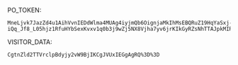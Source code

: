 PO_TOKEN:
```
MneLjvk7JazZd4u1AihVvnIEDdWlma4MUAg4iyjmQb6OignjaMkIhMsEBQRuZ19HqYaSxj-iQq_Jf8_L05hjz1RfuHYbSexKvxv1q0b3j9wZj5NX8Vjha7yv6jrKIkGyRZsNhTTAJpkMIRAxXcM7qham6oJdoF4BGg==
```
VISITOR_DATA:
```
CgtnZld2TTVrclpBdyjy2vW9BjIKCgJVUxIEGgAgRQ%3D%3D
```
